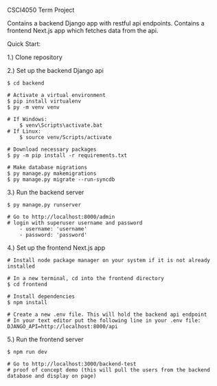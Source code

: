 CSCI4050 Term Project

Contains a backend Django app with restful api endpoints.
Contains a frontend Next.js app which fetches data from the api.

Quick Start:

1.) Clone repository

2.) Set up the backend Django api

    $ cd backend

    # Activate a virtual environment
    $ pip install virtualenv
    $ py -m venv venv

    # If Windows:
        $ venv\Scripts\activate.bat
    # If Linux:
        $ source venv/Scripts/activate

    # Download necessary packages
    $ py -m pip install -r requirements.txt

    # Make database migrations
    $ py manage.py makemigrations
    $ py manage.py migrate --run-syncdb 

3.) Run the backend server

    $ py manage.py runserver

    # Go to http://localhost:8000/admin
    # login with superuser username and password
        - username: 'username'
        - password: 'password'

4.) Set up the frontend Next.js app

    # Install node package manager on your system if it is not already installed

    # In a new terminal, cd into the frontend directory
    $ cd frontend

    # Install dependencies
    $ npm install

    # Create a new .env file. This will hold the backend api endpoint
    # In your text editor put the following line in your .env file:
    DJANGO_API=http://localhost:8000/api

5.) Run the frontend server

    $ npm run dev

    # Go to http://localhost:3000/backend-test
    # proof of concept demo (this will pull the users from the backend database and display on page)